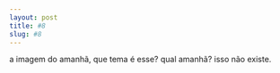 ```yaml
---
layout: post
title: #8
slug: #8
---
```


<p class="description" style="text-align: justify;">
a imagem do amanhã, que tema é esse? qual amanhã? isso não existe.
